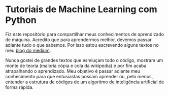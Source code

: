 # Tutoriais de Machine Learning com Python

Fiz este repositório para compartilhar meus conhecimentos de aprendizado de máquina. Acredito que para aprendermos melhor, devemos passar adiante tudo o que sabemos. Por isso estou escrevendo alguns textos no meu [blog do medium](https://medium.com/@cassio.giehl).

Nunca gostei de grandes textos que esmiuçam todo o código, mostram um monte de teoria (maioria cópia e cola da wikipedia) e por fim acaba atrapalhando o aprendizado. Meu objetivo é passar adiante meu conhecimento para que entusiastas possam aprender ou, pelo menos, entender a estrutura de códigos de um algoritmo de inteligência artificial de forma rápida.